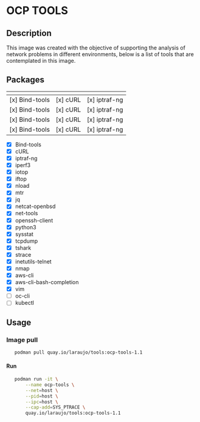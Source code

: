 # **OCP TOOLS**

## Description

This image was created with the objective of supporting the analysis of network problems in different environments, below is a list of tools that are contemplated in this image.

## Packages

| <!-- -->    | <!-- -->    | <!-- -->    |
|-------------|-------------|-------------|
| [x] Bind-tools        |  [x] cURL       | [x] iptraf-ng        |
| [x] Bind-tools        |  [x] cURL       | [x] iptraf-ng        |
| [x] Bind-tools        |  [x] cURL       | [x] iptraf-ng        |
| [x] Bind-tools        |  [x] cURL       | [x] iptraf-ng        |

- [x] Bind-tools
- [x] cURL
- [x] iptraf-ng
- [x] iperf3
- [x] iotop
- [x] iftop
- [x] nload
- [x] mtr
- [x] jq
- [x] netcat-openbsd
- [x] net-tools
- [x] openssh-client
- [x] python3
- [x] sysstat
- [x] tcpdump
- [x] tshark
- [x] strace
- [x] inetutils-telnet
- [x] nmap
- [x] aws-cli
- [x] aws-cli-bash-completion
- [x] vim
- [ ] oc-cli
- [ ] kubectl

## Usage

### Image pull

```bash
   podman pull quay.io/laraujo/tools:ocp-tools-1.1
```

#### Run
```bash
   podman run -it \
       --name ocp-tools \
       --net=host \
       --pid=host \
       --ipc=host \
       --cap-add=SYS_PTRACE \
       quay.io/laraujo/tools:ocp-tools-1.1
```

